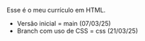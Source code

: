 Esse é o meu currículo em HTML.
- Versão inicial = main (07/03/25)
- Branch com uso de CSS = css (21/03/25)
